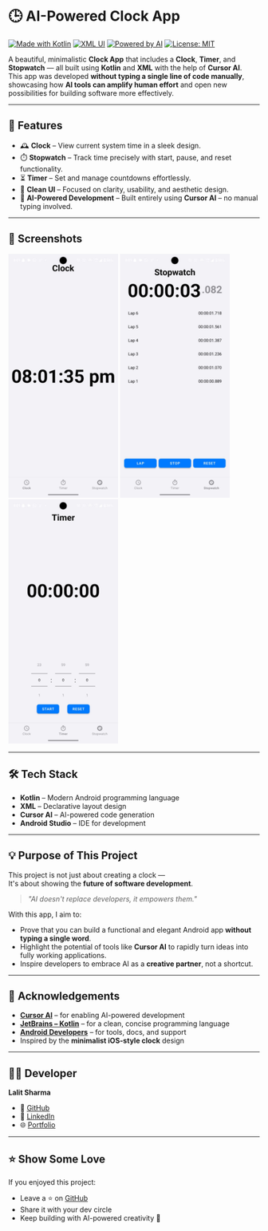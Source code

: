 # 🕒 AI-Powered Clock App

[![Made with Kotlin](https://img.shields.io/badge/Made%20with-Kotlin-blueviolet)](https://kotlinlang.org/)
[![XML UI](https://img.shields.io/badge/UI-XML-orange)](https://developer.android.com/guide/topics/ui)
[![Powered by AI](https://img.shields.io/badge/Built%20with-Cursor%20AI-ff69b4)](https://www.cursor.so/)
[![License: MIT](https://img.shields.io/badge/License-MIT-yellow.svg)](LICENSE)

A beautiful, minimalistic **Clock App** that includes a **Clock**, **Timer**, and **Stopwatch** — all built using **Kotlin** and **XML** with the help of **Cursor AI**.  
This app was developed **without typing a single line of code manually**, showcasing how **AI tools can amplify human effort** and open new possibilities for building software more effectively.

---

## 🌟 Features

- 🕰️ **Clock** – View current system time in a sleek design.
- ⏱️ **Stopwatch** – Track time precisely with start, pause, and reset functionality.
- ⏳ **Timer** – Set and manage countdowns effortlessly.
- 🎨 **Clean UI** – Focused on clarity, usability, and aesthetic design.
- 🤖 **AI-Powered Development** – Built entirely using **Cursor AI** – no manual typing involved.

---

## 📱 Screenshots

<p float="center">
  <img src="Screenshots/Clock.jpg" width="220"/>
  <img src="Screenshots/Stopwatch.jpg" width="220"/>
  <img src="Screenshots/Timer.jpg" width="220"/>
</p>

---

## 🛠 Tech Stack

- **Kotlin** – Modern Android programming language
- **XML** – Declarative layout design
- **Cursor AI** – AI-powered code generation
- **Android Studio** – IDE for development

---
## 💡 Purpose of This Project

This project is not just about creating a clock —  
It's about showing the **future of software development**.

> _"AI doesn't replace developers, it empowers them."_

With this app, I aim to:

- Prove that you can build a functional and elegant Android app **without typing a single word**.
- Highlight the potential of tools like **Cursor AI** to rapidly turn ideas into fully working applications.
- Inspire developers to embrace AI as a **creative partner**, not a shortcut.

---

## 🙌 Acknowledgements

- **[Cursor AI](https://www.cursor.so/)** – for enabling AI-powered development  
- **[JetBrains – Kotlin](https://kotlinlang.org/)** – for a clean, concise programming language  
- **[Android Developers](https://developer.android.com/)** – for tools, docs, and support  
- Inspired by the **minimalist iOS-style clock** design

---

## 👨‍💻 Developer

**Lalit Sharma**  

- 🔗 [GitHub](https://x.com/nischayyy_y)
- 💼 [LinkedIn](https://www.linkedin.com/in/lalit-sharma-x/)
- 🌐 [Portfolio](https://www.lalitsharma.framer.website/)

---

## ⭐ Show Some Love

If you enjoyed this project:

- Leave a ⭐ on [GitHub](https://github.com/lalit876)
- Share it with your dev circle
- Keep building with AI-powered creativity 🚀

